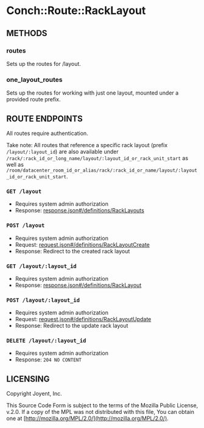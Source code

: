# Conch::Route::RackLayout

## METHODS

### routes

Sets up the routes for /layout.

### one\_layout\_routes

Sets up the routes for working with just one layout, mounted under a provided route prefix.

## ROUTE ENDPOINTS

All routes require authentication.

Take note: All routes that reference a specific rack layout (prefix `/layout/:layout_id`) are
also available under `/rack/:rack_id_or_long_name/layout/:layout_id_or_rack_unit_start` as
well as
`/room/datacenter_room_id_or_alias/rack/:rack_id_or_name/layout/:layout_id_or_rack_unit_start`.

### `GET /layout`

- Requires system admin authorization
- Response: [response.json#/definitions/RackLayouts](../json-schema/response.json#/definitions/RackLayouts)

### `POST /layout`

- Requires system admin authorization
- Request: [request.json#/definitions/RackLayoutCreate](../json-schema/request.json#/definitions/RackLayoutCreate)
- Response: Redirect to the created rack layout

### `GET /layout/:layout_id`

- Requires system admin authorization
- Response: [response.json#/definitions/RackLayout](../json-schema/response.json#/definitions/RackLayout)

### `POST /layout/:layout_id`

- Requires system admin authorization
- Request: [request.json#/definitions/RackLayoutUpdate](../json-schema/request.json#/definitions/RackLayoutUpdate)
- Response: Redirect to the update rack layout

### `DELETE /layout/:layout_id`

- Requires system admin authorization
- Response: `204 NO CONTENT`

## LICENSING

Copyright Joyent, Inc.

This Source Code Form is subject to the terms of the Mozilla Public License,
v.2.0. If a copy of the MPL was not distributed with this file, You can obtain
one at [http://mozilla.org/MPL/2.0/](http://mozilla.org/MPL/2.0/).
